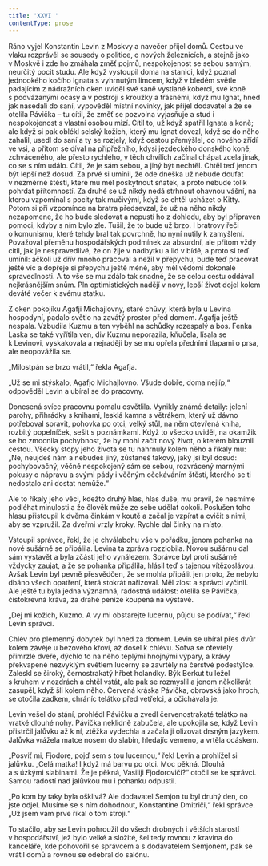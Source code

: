```yaml
---
title: 'XXVI '
contentType: prose
---
```


Ráno vyjel Konstantin Levin z Moskvy a navečer přijel domů. Cestou ve vlaku rozprávěl se sousedy o politice, o nových železnicích, a stejně jako v Moskvě i zde ho zmáhala změť pojmů, nespokojenost se sebou samým, neurčitý pocit studu. Ale když vystoupil doma na stanici, když poznal jednookého kočího Ignata s vyhrnutým límcem, když v bledém světle padajícím z nádražních oken uviděl své saně vystlané koberci, své koně s podvázanými ocasy a v postroji s kroužky a třásněmi, když mu Ignat, hned jak nasedali do saní, vypověděl místní novinky, jak přijel dodavatel a že se otelila Pávička – tu cítil, že změť se pozvolna vyjasňuje a stud i nespokojenost s vlastní osobou mizí. Cítil to, už když spatřil Ignata a koně; ale když si pak oblékl selský kožich, který mu Ignat dovezl, když se do něho zahalil, usedl do saní a ty se rozjely, když cestou přemýšlel, co nového zřídí ve vsi, a přitom se díval na přípřežního, kdysi jezdeckého donského koně, zchváceného, ale přesto rychlého, v těch chvílích začínal chápat zcela jinak, co se s ním událo. Cítil, že je sám sebou, a jiný být nechtěl. Chtěl teď jenom být lepší než dosud. Za prvé si umínil, že ode dneška už nebude doufat v nezměrné štěstí, které mu měl poskytnout sňatek, a proto nebude tolik pohrdat přítomností. Za druhé se už nikdy nedá strhnout ohavnou vášní, na kterou vzpomínal s pocity tak mučivými, když se chtěl ucházet o Kitty. Potom si při vzpomínce na bratra předsevzal, že už na něho nikdy nezapomene, že ho bude sledovat a nepustí ho z dohledu, aby byl připraven pomoci, kdyby s ním bylo zle. Tušil, že to bude už brzo. I bratrovy řeči o komunismu, které tehdy bral tak povrchně, ho nyní nutily k zamyšlení. Považoval přeměnu hospodářských podmínek za absurdní, ale přitom vždy cítil, jak je nespravedlivé, že on žije v nadbytku a lid v bídě, a proto si teď umínil: ačkoli už dřív mnoho pracoval a nežil v přepychu, bude teď pracovat ještě víc a dopřeje si přepychu ještě méně, aby měl vědomí dokonalé spravedlnosti. A to vše se mu zdálo tak snadné, že se celou cestu oddával nejkrásnějším snům. Pln optimistických nadějí v nový, lepší život dojel kolem deváté večer k svému statku.

Z oken pokojíku Agafji Michajlovny, staré chůvy, která byla u Levina hospodyní, padalo světlo na zavátý prostor před domem. Agafja ještě nespala. Vzbudila Kuzmu a ten vyběhl na schůdky rozespalý a bos. Fenka Laska se také vyřítila ven, div Kuzmu neporazila, kňučela, lísala se k Levinovi, vyskakovala a nejraději by se mu opřela předními tlapami o prsa, ale neopovážila se.

„Milostpán se brzo vrátil,“ řekla Agafja.

„Už se mi stýskalo, Agafjo Michajlovno. Všude dobře, doma nejlíp,“ odpověděl Levin a ubíral se do pracovny.

Donesená svíce pracovnu pomalu osvětlila. Vynikly známé detaily: jelení parohy, přihrádky s knihami, lesklá kamna s větrákem, který už dávno potřeboval spravit, pohovka po otci, velký stůl, na něm otevřená kniha, rozbitý popelníček, sešit s poznámkami. Když to všecko uviděl, na okamžik se ho zmocnila pochybnost, že by mohl začít nový život, o kterém blouznil cestou. Všecky stopy jeho života se tu nahrnuly kolem něho a říkaly mu: „Ne, neujdeš nám a nebudeš jiný, zůstaneš takový, jaký jsi byl dosud: pochybovačný, věčně nespokojený sám se sebou, rozvrácený marnými pokusy o nápravu a svými pády i věčným očekáváním štěstí, kterého se ti nedostalo ani dostat nemůže.“

Ale to říkaly jeho věci, kdežto druhý hlas, hlas duše, mu pravil, že nesmíme podléhat minulosti a že člověk může ze sebe udělat cokoli. Poslušen toho hlasu přistoupil k dvěma činkám v koutě a začal je vzpírat a cvičit s nimi, aby se vzpružil. Za dveřmi vrzly kroky. Rychle dal činky na místo.

Vstoupil správce, řekl, že je chválabohu vše v pořádku, jenom pohanka na nové sušárně se připálila. Levina ta zpráva rozzlobila. Novou sušárnu dal sám vystavět a byla zčásti jeho vynálezem. Správce byl proti sušárně vždycky zaujat, a že se pohanka připálila, hlásil teď s tajenou vítězoslávou. Avšak Levin byl pevně přesvědčen, že se mohla připálit jen proto, že nebylo dbáno všech opatření, která stokrát nařizoval. Měl zlost a správci vyčinil. Ale ještě tu byla jedna významná, radostná událost: otelila se Pávička, čistokrevná kráva, za drahé peníze koupená na výstavě.

„Dej mi kožich, Kuzmo. A vy mi obstarejte lucernu, půjdu se podívat,“ řekl Levin správci.

Chlév pro plemenný dobytek byl hned za domem. Levin se ubíral přes dvůr kolem závěje u bezového křoví, až došel k chlévu. Sotva se otevřely přimrzlé dveře, dýchlo to na něho teplými hnojnými výpary, a krávy překvapené nezvyklým světlem lucerny se zavrtěly na čerstvé podestýlce. Zaleskl se široký, černostrakatý hřbet holandky. Býk Berkut tu ležel s kruhem v nozdrách a chtěl vstát, ale pak se rozmyslil a jenom několikrát zasupěl, když šli kolem něho. Červená kráska Pávička, obrovská jako hroch, se otočila zadkem, chráníc telátko před vetřelci, a očichávala je.

Levin vešel do stání, prohlédl Pávičku a zvedl červenostrakaté telátko na vratké dlouhé nohy. Pávička neklidně zabučela, ale upokojila se, když Levin přistrčil jalůvku až k ní, ztěžka vydechla a začala ji olizovat drsným jazykem. Jalůvka vrážela matce nosem do slabin, hledajíc vemeno, a vrtěla ocáskem.

„Posviť mi, Fjodore, pojď sem s tou lucernou,“ řekl Levin a prohlížel si jalůvku. „Celá matka! I když má barvu po otci. Moc pěkná. Dlouhá a s úzkými slabinami. Že je pěkná, Vasiliji Fjodoroviči?“ otočil se ke správci. Samou radostí nad jalůvkou mu i pohanku odpustil.

„Po kom by taky byla ošklivá? Ale dodavatel Semjon tu byl druhý den, co jste odjel. Musíme se s ním dohodnout, Konstantine Dmitriči,“ řekl správce. „Už jsem vám prve říkal o tom stroji.“

To stačilo, aby se Levin pohroužil do všech drobných i větších starostí v hospodářství, jež bylo velké a složité, šel tedy rovnou z kravína do kanceláře, kde pohovořil se správcem a s dodavatelem Semjonem, pak se vrátil domů a rovnou se odebral do salónu.
